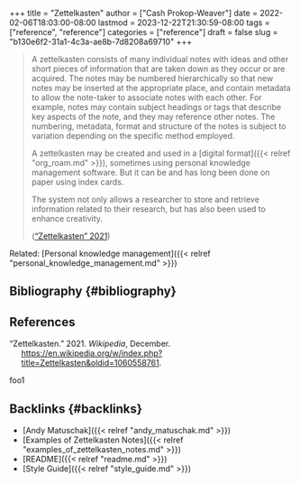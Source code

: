 +++
title = "Zettelkasten"
author = ["Cash Prokop-Weaver"]
date = 2022-02-06T18:03:00-08:00
lastmod = 2023-12-22T21:30:59-08:00
tags = ["reference", "reference"]
categories = ["reference"]
draft = false
slug = "b130e6f2-31a1-4c3a-ae8b-7d8208a69710"
+++

> A zettelkasten consists of many individual notes with ideas and other short pieces of information that are taken down as they occur or are acquired. The notes may be numbered hierarchically so that new notes may be inserted at the appropriate place, and contain metadata to allow the note-taker to associate notes with each other. For example, notes may contain subject headings or tags that describe key aspects of the note, and they may reference other notes. The numbering, metadata, format and structure of the notes is subject to variation depending on the specific method employed.
>
> A zettelkasten may be created and used in a [digital format]({{< relref "org_roam.md" >}}), sometimes using personal knowledge management software. But it can be and has long been done on paper using index cards.
>
> The system not only allows a researcher to store and retrieve information related to their research, but has also been used to enhance creativity.
>
> (<a href="#citeproc_bib_item_1">“Zettelkasten” 2021</a>)

Related: [Personal knowledge management]({{< relref "personal_knowledge_management.md" >}})


## Bibliography {#bibliography}

## References

<style>.csl-entry{text-indent: -1.5em; margin-left: 1.5em;}</style><div class="csl-bib-body">
  <div class="csl-entry"><a id="citeproc_bib_item_1"></a>“Zettelkasten.” 2021. <i>Wikipedia</i>, December. <a href="https://en.wikipedia.org/w/index.php?title=Zettelkasten&oldid=1060558761">https://en.wikipedia.org/w/index.php?title=Zettelkasten&#38;oldid=1060558761</a>.</div>
</div>

foo1


## Backlinks {#backlinks}

-   [Andy Matuschak]({{< relref "andy_matuschak.md" >}})
-   [Examples of Zettelkasten Notes]({{< relref "examples_of_zettelkasten_notes.md" >}})
-   [README]({{< relref "readme.md" >}})
-   [Style Guide]({{< relref "style_guide.md" >}})
